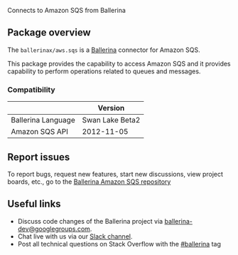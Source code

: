 Connects to Amazon SQS from Ballerina

## Package overview
The `ballerinax/aws.sqs` is a [Ballerina](https://ballerina.io/) connector for Amazon SQS.

This package provides the capability to access Amazon SQS and it provides capability to perform operations related to queues and messages.

### Compatibility
|                    | Version         |
|--------------------|-----------------|
| Ballerina Language | Swan Lake Beta2 |
| Amazon SQS API     | 2012-11-05      |

## Report issues

To report bugs, request new features, start new discussions, view project boards, etc., go to the [Ballerina Amazon SQS repository](https://github.com/ballerina-platform/module-ballerinax-aws.sqs)

## Useful links
- Discuss code changes of the Ballerina project via [ballerina-dev@googlegroups.com](mailto:ballerina-dev@googlegroups.com).
- Chat live with us via our [Slack channel](https://ballerina.io/community/slack/).
- Post all technical questions on Stack Overflow with the [#ballerina](https://stackoverflow.com/questions/tagged/ballerina) tag
